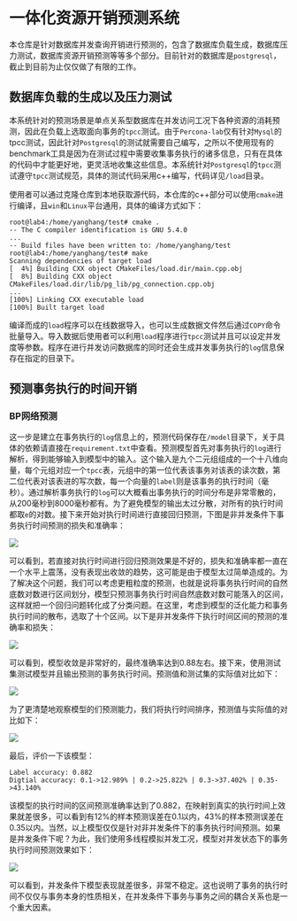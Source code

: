 # 一体化资源开销预测系统

本仓库是针对数据库并发查询开销进行预测的，包含了数据库负载生成，数据库压力测试，数据库资源开销预测等等多个部分。目前针对的数据库是`postgresql`，截止到目前为止仅仅做了有限的工作。

## 数据库负载的生成以及压力测试

本系统针对的预测场景是单点关系型数据库在并发访问工况下各种资源的消耗预测，因此在负载上选取面向事务的`tpcc`测试。由于`Percona-lab`仅有针对`Mysql`的tpcc测试，因此针对`Postgresql`的测试就需要自己编写，之所以不使用现有的benchmark工具是因为在测试过程中需要收集事务执行的诸多信息，只有在具体的代码中才能更好地，更灵活地收集这些信息。本系统针对`Postgresql`的`tpcc`测试遵守`tpcc`测试规范，具体的测试代码采用c++编写，代码详见`/load`目录。

使用者可以通过克隆仓库到本地获取源代码，本仓库的c++部分可以使用`cmake`进行编译，且`win`和`Linux`平台通用，具体的编译方式如下：

```Shell
root@lab4:/home/yanghang/test# cmake .
-- The C compiler identification is GNU 5.4.0
...
-- Build files have been written to: /home/yanghang/test
root@lab4:/home/yanghang/test# make
Scanning dependencies of target load
[  4%] Building CXX object CMakeFiles/load.dir/main.cpp.obj
[  8%] Building CXX object CMakeFiles/load.dir/lib/pg_lib/pg_connection.cpp.obj
...
[100%] Linking CXX executable load
[100%] Built target load
```
编译而成的`load`程序可以在线数据导入，也可以生成数据文件然后通过`COPY`命令批量导入。导入数据后使用者可以利用`load`程序进行`tpcc`测试并且可以设定并发度等参数。程序在进行并发访问数据库的同时还会生成并发事务执行的`log`信息保存在指定的目录下。

## 预测事务执行的时间开销

### BP网络预测

这一步是建立在事务执行的`log`信息上的，预测代码保存在`/model`目录下，关于具体的依赖请直接在`requirement.txt`中查看。预测模型首先对事务执行的`log`进行解析，得到能够输入到模型中的输入。这个输入是九个二元组组成的一个十八维向量，每个元组对应一个`tpcc`表，元组中的第一位代表该事务对该表的读次数，第二位代表对该表进的写次数，每一个向量的`label`则是该事务的执行时间（毫秒）。通过解析事务执行的`log`可以大概看出事务执行的时间分布是非常零散的，从200毫秒到8000毫秒都有。为了避免模型的输出太过分散，对所有的执行时间都取`e`的对数。接下来开始对执行时间进行直接回归预测，下图是非并发条件下事务执行时间预测的损失和准确率：

![](https://github.com/yhswjtuILMARE/Resource_estimation/blob/master/pic/lr/loss_accuracy_for_predictin_time.png)

可以看到，若直接对执行时间进行回归预测效果是不好的，损失和准确率都一直在一个水平上震荡，没有表现出收敛的趋势，这可能是由于模型太过简单造成的。为了解决这个问题，我们可以考虑更粗粒度的预测，也就是说将事务执行时间的自然底数对数进行区间划分，模型只预测事务执行时间自然底数对数可能落入的区间，这样就把一个回归问题转化成了分类问题。在这里，考虑到模型的泛化能力和事务执行时间的散布，选取了十个区间。以下是非并发条件下执行时间区间的预测的准确率和损失：

![](https://github.com/yhswjtuILMARE/Resource_estimation/blob/master/pic/lr/loss_accuracy_without_concurrent.png)

可以看到，模型收敛是非常好的，最终准确率达到0.88左右。接下来，使用测试集测试模型并且输出预测的事务执行时间。预测值和测试集的实际值对比如下：

![](https://github.com/yhswjtuILMARE/Resource_estimation/blob/master/pic/lr/prediction_for_testset.png)

为了更清楚地观察模型的们预测能力，我们将执行时间排序，预测值与实际值的对比如下：

![](https://github.com/yhswjtuILMARE/Resource_estimation/blob/master/pic/lr/prediction_aganist_real.png)

最后，评价一下该模型：

```shell
Label accuracy: 0.882
Digtial accuracy: 0.1->12.989% | 0.2->25.822% | 0.3->37.402% | 0.35->43.140%
```
该模型的执行时间的区间预测准确率达到了0.882，在映射到真实的执行时间上效果就差很多，可以看到有12%的样本预测误差在0.1以内，43%的样本预测误差在0.35以内。当然，以上模型仅仅是针对非并发条件下的事务执行时间预测。如果是并发条件下呢？为此，我们使用多线程模拟并发工况，模型对并发状态下的事务执行时间预测效果如下：

![](https://github.com/yhswjtuILMARE/Resource_estimation/blob/master/pic/lr/loss_accuracy_for%20concurrent.png)

可以看到，并发条件下模型表现就差很多，非常不稳定。这也说明了事务的执行时间不仅仅与事务本身的性质相关，在并发条件下事务与事务之间的耦合关系也是一个重大因素。
